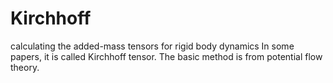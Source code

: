 # Kirchhoff
calculating the added-mass tensors for rigid body dynamics 
In some papers, it is called Kirchhoff tensor. 
The basic method is from potential flow theory. 
